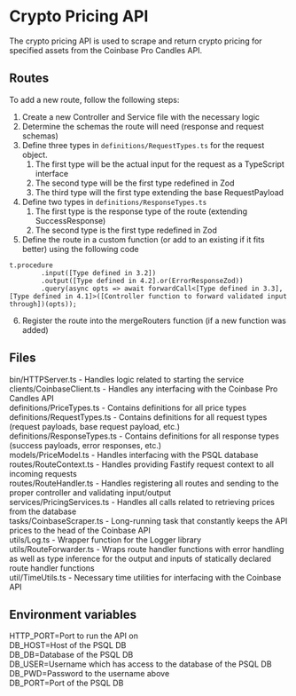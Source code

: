 # Crypto Pricing API
The crypto pricing API is used to scrape and return crypto pricing for specified assets from the Coinbase Pro Candles API.

## Routes
To add a new route, follow the following steps:
1. Create a new Controller and Service file with the necessary logic
2. Determine the schemas the route will need (response and request schemas)
3. Define three types in `definitions/RequestTypes.ts` for the request object.
    1. The first type will be the actual input for the request as a TypeScript interface
    2. The second type will be the first type redefined in Zod
    3. The third type will the first type extending the base RequestPayload 
4. Define two types in `definitions/ResponseTypes.ts`
    1. The first type is the response type of the route (extending SuccessResponse)
    2. The second type is the first type redefined in Zod
5. Define the route in a custom function (or add to an existing if it fits better) using the following code
```
t.procedure
        .input([Type defined in 3.2])
        .output([Type defined in 4.2].or(ErrorResponseZod))
        .query(async opts => await forwardCall<[Type defined in 3.3], [Type defined in 4.1]>([Controller function to forward validated input through])(opts));
```
6. Register the route into the mergeRouters function (if a new function was added)

## Files
bin/HTTPServer.ts - Handles logic related to starting the service  
clients/CoinbaseClient.ts - Handles any interfacing with the Coinbase Pro Candles API  
definitions/PriceTypes.ts - Contains definitions for all price types  
definitions/RequestTypes.ts - Contains definitions for all request types (request payloads, base request payload, etc.)  
definitions/ResponseTypes.ts - Contains definitions for all response types (success payloads, error responses, etc.)  
models/PriceModel.ts - Handles interfacing with the PSQL database  
routes/RouteContext.ts - Handles providing Fastify request context to all incoming requests   
routes/RouteHandler.ts - Handles registering all routes and sending to the proper controller and validating input/output  
services/PricingServices.ts - Handles all calls related to retrieving prices from the database  
tasks/CoinbaseScraper.ts - Long-running task that constantly keeps the API prices to the head of the Coinbase API  
utils/Log.ts - Wrapper function for the Logger library  
utils/RouteForwarder.ts - Wraps route handler functions with error handling as well as type inference for the output and inputs of statically declared route handler functions  
util/TimeUtils.ts - Necessary time utilities for interfacing with the Coinbase API  

## Environment variables
HTTP_PORT=Port to run the API on  
DB_HOST=Host of the PSQL DB  
DB_DB=Database of the PSQL DB  
DB_USER=Username which has access to the database of the PSQL DB  
DB_PWD=Password to the username above  
DB_PORT=Port of the PSQL DB  